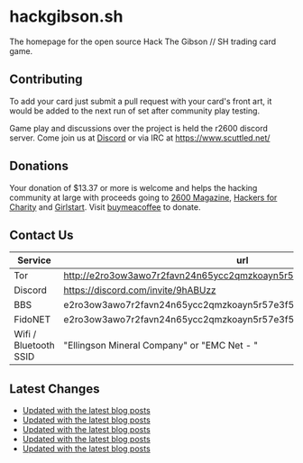 # hackgibson.sh
The homepage for the open source Hack The Gibson // SH trading card game.


## Contributing

To add your card just submit a pull request with your card's front art, it would be added to the next run of set after community play testing.

Game play and discussions over the project is held the r2600 discord server. Come join us at [Discord](https://discord.com/invite/9hABUzz) or via IRC at https://www.scuttled.net/


## Donations

Your donation of $13.37 or more is welcome and helps the hacking community at large with proceeds going to [2600 Magazine](https://2600.com/), [Hackers for Charity](https://hackersforcharity.org) and [Girlstart](https://girlstart.org).  Visit [buymeacoffee](https://www.buymeacoffee.com/hackgibson.sh) to donate.


## Contact Us

Service | url
-|-
Tor | http://e2ro3ow3awo7r2favn24n65ycc2qmzkoayn5r57e3f56nvjwdcgg32ad.onion
Discord | https://discord.com/invite/9hABUzz
BBS | e2ro3ow3awo7r2favn24n65ycc2qmzkoayn5r57e3f56nvjwdcgg32ad.onion:23
FidoNET | e2ro3ow3awo7r2favn24n65ycc2qmzkoayn5r57e3f56nvjwdcgg32ad.onion:24554
Wifi / Bluetooth SSID | "Ellingson Mineral Company" or "EMC Net - <fidonet address>"

## Latest Changes
<!-- BLOG-POST-LIST:START -->
- [Updated with the latest blog posts](https://github.com/DFW2600/hackgibson.sh/commit/c657301de9648ba8f8eb4b00d5d52dc0d4a8dacb)
- [Updated with the latest blog posts](https://github.com/DFW2600/hackgibson.sh/commit/9efb245cb32d8912afd429144dac9b7dad0e2123)
- [Updated with the latest blog posts](https://github.com/DFW2600/hackgibson.sh/commit/812061e4225ef61323ed0c6e7a21849adbf0fd11)
- [Updated with the latest blog posts](https://github.com/DFW2600/hackgibson.sh/commit/4f5e2687ffeed959181e0e6c1d1f10d1d1d2873e)
- [Updated with the latest blog posts](https://github.com/DFW2600/hackgibson.sh/commit/2d2159f0018200e40d5eefc1409f7ae22b45355d)
<!-- BLOG-POST-LIST:END -->

